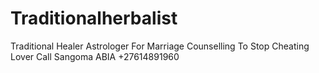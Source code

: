 # Traditionalherbalist
 Traditional Healer Astrologer For Marriage Counselling To Stop Cheating Lover Call Sangoma ABIA +27614891960 
